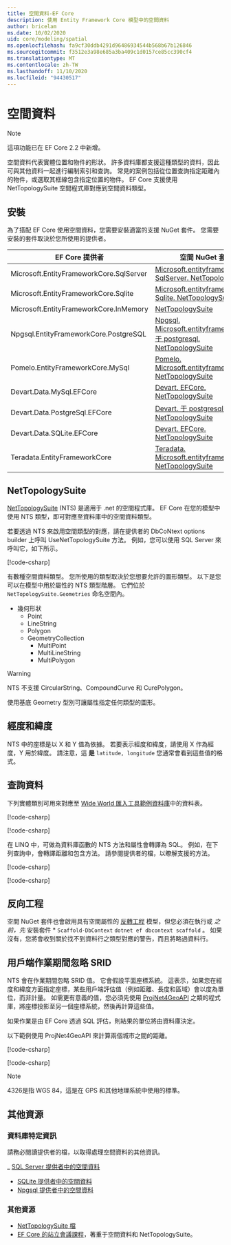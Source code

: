 ```yaml
---
title: 空間資料-EF Core
description: 使用 Entity Framework Core 模型中的空間資料
author: bricelam
ms.date: 10/02/2020
uid: core/modeling/spatial
ms.openlocfilehash: fa9cf30ddb4291d96486934544b568b67b126846
ms.sourcegitcommit: f3512e3a98e685a3ba409c1d0157ce85cc390cf4
ms.translationtype: MT
ms.contentlocale: zh-TW
ms.lasthandoff: 11/10/2020
ms.locfileid: "94430517"
---
```

# <a name="spatial-data"></a>空間資料

> [!NOTE]
> 這項功能已在 EF Core 2.2 中新增。

空間資料代表實體位置和物件的形狀。 許多資料庫都支援這種類型的資料，因此可與其他資料一起進行編制索引和查詢。 常見的案例包括從位置查詢指定距離內的物件，或選取其框線包含指定位置的物件。 EF Core 支援使用 NetTopologySuite 空間程式庫對應到空間資料類型。

## <a name="installing"></a>安裝

為了搭配 EF Core 使用空間資料，您需要安裝適當的支援 NuGet 套件。 您需要安裝的套件取決於您所使用的提供者。

EF Core 提供者                        | 空間 NuGet 套件
--------------------------------------- | ---------------------
Microsoft.EntityFrameworkCore.SqlServer | [Microsoft.entityframeworkcore SqlServer. NetTopologySuite](https://www.nuget.org/packages/Microsoft.EntityFrameworkCore.SqlServer.NetTopologySuite)
Microsoft.EntityFrameworkCore.Sqlite    | [Microsoft.entityframeworkcore. Sqlite. NetTopologySuite](https://www.nuget.org/packages/Microsoft.EntityFrameworkCore.Sqlite.NetTopologySuite)
Microsoft.EntityFrameworkCore.InMemory  | [NetTopologySuite](https://www.nuget.org/packages/NetTopologySuite)
Npgsql.EntityFrameworkCore.PostgreSQL   | [Npgsql. Microsoft.entityframeworkcore. 于 postgresql. NetTopologySuite](https://www.nuget.org/packages/Npgsql.EntityFrameworkCore.PostgreSQL.NetTopologySuite)
Pomelo.EntityFrameworkCore.MySql        | [Pomelo. Microsoft.entityframeworkcore. NetTopologySuite](https://www.nuget.org/packages/Pomelo.EntityFrameworkCore.MySql.NetTopologySuite)
Devart.Data.MySql.EFCore                | [Devart. EFCore. NetTopologySuite](https://www.nuget.org/packages/Devart.Data.MySql.EFCore.NetTopologySuite)
Devart.Data.PostgreSql.EFCore           | [Devart. 于 postgresql. EFCore. NetTopologySuite](https://www.nuget.org/packages/Devart.Data.PostgreSql.EFCore.NetTopologySuite)
Devart.Data.SQLite.EFCore               | [Devart. EFCore. NetTopologySuite](https://www.nuget.org/packages/Devart.Data.SQLite.EFCore.NetTopologySuite)
Teradata.EntityFrameworkCore            | [Teradata. Microsoft.entityframeworkcore. NetTopologySuite](https://www.nuget.org/packages/Teradata.EntityFrameworkCore.NetTopologySuite)

## <a name="nettopologysuite"></a>NetTopologySuite

[NetTopologySuite](https://nettopologysuite.github.io/NetTopologySuite/) (NTS) 是適用于 .net 的空間程式庫。 EF Core 在您的模型中使用 NTS 類型，即可對應至資料庫中的空間資料類型。

若要透過 NTS 來啟用空間類型的對應，請在提供者的 DbCoNtext options builder 上呼叫 UseNetTopologySuite 方法。 例如，您可以使用 SQL Server 來呼叫它，如下所示。

[!code-csharp[](../../../samples/core/Spatial/SqlServer/Models/WideWorldImportersContext.cs?name=snippet_UseNetTopologySuite)]

有數種空間資料類型。 您所使用的類型取決於您想要允許的圖形類型。 以下是您可以在模型中用於屬性的 NTS 類型階層。 它們位於 `NetTopologySuite.Geometries` 命名空間內。

* 幾何形狀
  * Point
  * LineString
  * Polygon
  * GeometryCollection
    * MultiPoint
    * MultiLineString
    * MultiPolygon

> [!WARNING]
> NTS 不支援 CircularString、CompoundCurve 和 CurePolygon。

使用基底 Geometry 型別可讓屬性指定任何類型的圖形。

## <a name="longitude-and-latitude"></a>經度和緯度

NTS 中的座標是以 X 和 Y 值為依據。 若要表示經度和緯度，請使用 X 作為經度，Y 用於緯度。 請注意，這 **是** `latitude, longitude` 您通常會看到這些值的格式。

## <a name="querying-data"></a>查詢資料

下列實體類別可用來對應至 [Wide World 匯入工具範例資料庫](https://go.microsoft.com/fwlink/?LinkID=800630)中的資料表。

[!code-csharp[](../../../samples/core/Spatial/SqlServer/Models/City.cs?name=snippet_City)]

[!code-csharp[](../../../samples/core/Spatial/SqlServer/Models/Country.cs?name=snippet_Country)]

在 LINQ 中，可做為資料庫函數的 NTS 方法和屬性會轉譯為 SQL。 例如，在下列查詢中，會轉譯距離和包含方法。 請參閱提供者的檔，以瞭解支援的方法。

[!code-csharp[](../../../samples/core/Spatial/SqlServer/Program.cs?name=snippet_Distance)]

[!code-csharp[](../../../samples/core/Spatial/SqlServer/Program.cs?name=snippet_Contains)]

## <a name="reverse-engineering"></a>反向工程

空間 NuGet 套件也會啟用具有空間屬性的 [反轉工程](xref:core/managing-schemas/scaffolding) 模型，但您必須在執行或 *_之前，先_* 安裝套件 * `Scaffold-DbContext` `dotnet ef dbcontext scaffold` 。 如果沒有，您將會收到關於找不到資料行之類型對應的警告，而且將略過資料行。

## <a name="srid-ignored-during-client-operations"></a>用戶端作業期間忽略 SRID

NTS 會在作業期間忽略 SRID 值。 它會假設平面座標系統。 這表示，如果您在經度和緯度方面指定座標，某些用戶端評估值（例如距離、長度和區域）會以度為單位，而非計量。 如需更有意義的值，您必須先使用 [ProjNet4GeoAPI](https://github.com/NetTopologySuite/ProjNet4GeoAPI) 之類的程式庫，將座標投影至另一個座標系統，然後再計算這些值。

如果作業是由 EF Core 透過 SQL 評估，則結果的單位將由資料庫決定。

以下範例使用 ProjNet4GeoAPI 來計算兩個城市之間的距離。

[!code-csharp[](../../../samples/core/Spatial/Projections/GeometryExtensions.cs?name=snippet_GeometryExtensions)]

[!code-csharp[](../../../samples/core/Spatial/Projections/Program.cs?name=snippet_ProjectTo)]

> [!NOTE]
> 4326是指 WGS 84，這是在 GPS 和其他地理系統中使用的標準。

## <a name="additional-resources"></a>其他資源

### <a name="database-specific-information"></a>資料庫特定資訊

請務必閱讀提供者的檔，以取得處理空間資料的其他資訊。

_ [SQL Server 提供者中的空間資料](xref:core/providers/sql-server/spatial)
* [SQLite 提供者中的空間資料](xref:core/providers/sqlite/spatial)
* [Npgsql 提供者中的空間資料](https://www.npgsql.org/efcore/mapping/nts.html)

### <a name="other-resources"></a>其他資源

* [NetTopologySuite 檔](https://nettopologysuite.github.io/NetTopologySuite/)
* [EF Core 的站立會議課程](https://www.youtube.com/watch?v=IHslY5rrxD0&list=PLdo4fOcmZ0oX-DBuRG4u58ZTAJgBAeQ-t&index=15)，著重于空間資料和 NetTopologySuite。
